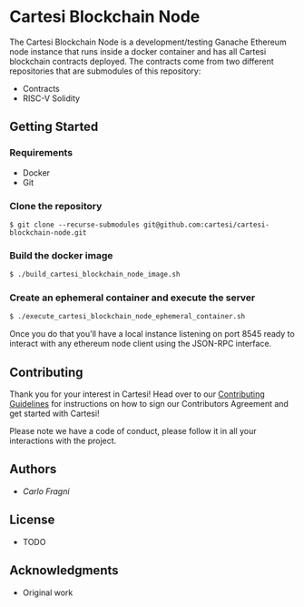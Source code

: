 # Cartesi Blockchain Node

The Cartesi Blockchain Node is a development/testing Ganache Ethereum node instance that runs inside a docker container and has all Cartesi blockchain contracts deployed. The contracts come from two different repositories that are submodules of this repository:

- Contracts
- RISC-V Solidity



## Getting Started

### Requirements

- Docker
- Git

### Clone the repository

```
$ git clone --recurse-submodules git@github.com:cartesi/cartesi-blockchain-node.git
```
### Build the docker image

```bash
$ ./build_cartesi_blockchain_node_image.sh
```

### Create an ephemeral container and execute the server

```bash
$ ./execute_cartesi_blockchain_node_ephemeral_container.sh
```

Once you do that you'll have a local instance listening on port 8545 ready to interact with any ethereum node client using the JSON-RPC interface. 

## Contributing

Thank you for your interest in Cartesi! Head over to our [Contributing Guidelines](https://github.com/cartesi/blockchain-node/blob/master/CONTRIBUTING.md) for instructions on how to sign our Contributors Agreement and get started with Cartesi!

Please note we have a code of conduct, please follow it in all your interactions with the project.

## Authors

* *Carlo Fragni*

## License

- TODO

## Acknowledgments

- Original work 
